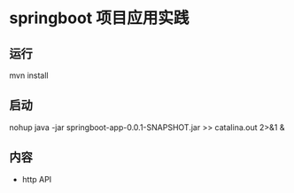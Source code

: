 # springboot 项目应用实践
## 运行
mvn install
## 启动
nohup java -jar springboot-app-0.0.1-SNAPSHOT.jar  >> catalina.out  2>&1 &
## 内容
* http API
